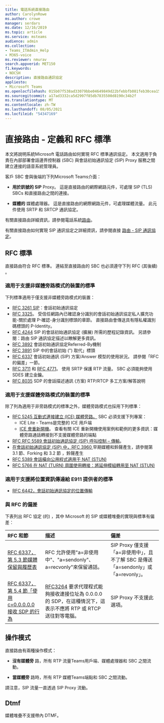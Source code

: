 ```yaml
---
title: 電話系統直接路由
author: CarolynRowe
ms.author: crowe
manager: serdars
ms.date: 12/16/2019
ms.topic: article
ms.service: msteams
audience: admin
ms.collection:
- Teams_ITAdmin_Help
- M365-voice
ms.reviewer: nmurav
search.appverid: MET150
f1.keywords:
- NOCSH
description: 直接路由通訊協定
appliesto:
- Microsoft Teams
ms.openlocfilehash: 015b07f538ad33079bbe04649849d22bfebbfb081feb30cea154cb30f9f10fd9
ms.sourcegitcommit: a17ad3332ca5d2997f85db7835500d8190c34b2f
ms.translationtype: MT
ms.contentlocale: zh-TW
ms.lasthandoff: 08/05/2021
ms.locfileid: "54347169"
---
```

# <a name="direct-routing---definitions-and-rfc-standards"></a>直接路由 - 定義和 RFC 標準

本文將說明系統Microsoft 電話路由如何實現 RFC 標準通訊協定。 本文適用于負責在內部部署會話邊界控制器 (SBC) 與會話初始通訊協定 (SIP) Proxy 服務之間建立連接的語音系統管理員。

客戶 SBC 會與後端的下列Microsoft Teams介面： 

- **用於訊號的 SIP** Proxy。 這是直接路由的網際網路元件，可處理 SIP (TLS) SBCs 和直接路由之間的連接。

- **媒體的** 媒體處理器。 這是直接路由的網際網路元件，可處理媒體流量。 此元件使用 SRTP 和 SRTCP 通訊協定。


有關直接路由詳細資訊，請參閱電話系統[路由](direct-routing-landing-page.md)。

有關直接路由如何實現 SIP 通訊協定之詳細資訊，請參閱直接 [路由 - SIP 通訊協定](direct-routing-protocols-sip.md)。

## <a name="rfc-standards"></a>RFC 標準

直接路由符合 RFC 標準。  連結至直接路由的 SBC 也必須遵守下列 RFC (其後續) 。 

### <a name="standards-applicable-to-devices-that-support-non-media-bypass-mode"></a>適用于支援非媒體旁路模式的裝置的標準 

下列標準適用于僅支援非媒體旁路模式的裝置：

- [RFC 3261 SIP](https://tools.ietf.org/html/rfc3261)：會話初始通訊協定
- [RFC 3325](https://www.ietf.org/rfc/rfc3325)。 受信任網路內已確認身分識別的會話初始通訊協定私人擴充功能-關於處理 P-確認-身分識別標頭的章節。 直接路由會傳送具有隱私權識別碼標頭的 P-Identity。 
- [RFC 4244](https://www.ietf.org/rfc/rfc4244.txt) SIP 的會話初始通訊協定 (擴展) 所需的歷程記錄資訊。 另請參閱：路由 SIP 通訊協定描述以瞭解更多資訊。
- [RFC 3892](https://www.ietf.org/rfc/rfc3892.txt) 會話初始通訊協定Referred-By機制
- [RFC 3891](https://www.ietf.org/rfc/rfc3891.txt) SIP 中的會話初始 (") 取代」標頭 
- [RFC 6337](https://tools.ietf.org/html/rfc6337) 會話初始通訊 (SIP) 方案/Answer 模型的使用狀況。
  請參閱「RFC 的偏差」一節。
- [RFC 3711](https://tools.ietf.org/html/rfc3711) 和 [RFC 4771](https://tools.ietf.org/html/rfc4771)。 使用 SRTP 保護 RTP 流量。 SBC 必須能夠使用 SDES 建立金鑰。 
- [RFC 8035](https://www.ietf.org/rfc/rfc8035.txt) SDP 的會話描述通訊 (方案) RTP/RTCP 多工方案/解答說明

### <a name="standards-applicable-to-devices-that-support-media-bypass-mode"></a>適用于支援媒體旁路模式的裝置的標準

除了列為適用于非旁路模式的標準之外，媒體旁路模式也採用下列標準：

- [RFC 5245 互動式連接建立 (ICE) 媒體旁路。](https://tools.ietf.org/html/rfc5245)  SBC 必須支援下列專案：
  - ICE Lite - Teams是完整的 ICE 用戶端
  - [ICE 會重新開機](https://tools.ietf.org/html/rfc5245#section-9.1.1.1)。 查看有關 ICE 重新開機使用案例和範例的更多資訊：媒體旁路通話轉接到不支援媒體旁路的端點   
- [RFC RFC 5589 會話初始通訊協定 (SIP) 呼叫控制 – 傳輸](https://tools.ietf.org/html/rfc5589)。 
- [在會話初始通訊協定 (SIP) 中，RFC 3960 ](https://tools.ietf.org/html/rfc3960)早期媒體和鈴聲產生，請參閱第 3.1 節、Forking 和 3.2 節 ，鈴聲產生 
- [RFC 5389 會話橫向公用程式適用于 NAT (STUN) ](https://tools.ietf.org/html/rfc5389)
- [RFC 5766 在 NAT (TURN) 周圍使用轉接：將延伸模組轉用至 NAT (STUN) ](https://tools.ietf.org/html/rfc5766)

### <a name="standards-applicable-to-support-conveying-location-information-to-e911-providers"></a>適用于支援將位置資訊傳達給 E911 提供者的標準

- [RFC 6442，會話初始通訊協定的位置傳輸](https://tools.ietf.org/html/rfc6442)

### <a name="deviations-from-the-rfcs"></a>與 RFC 的偏差

下表列出 RFC 協定 (的) ，其中 Microsoft 的 SIP 或媒體堆疊的實現與標準有偏差：

| RFC 和節 | 描述 | 偏差 |
| :---------------------  |:---------------------- |:-----------------------|
| [RFC 6337，第 5.3 節媒體保留與履歷表](https://tools.ietf.org/html/rfc6337#section-5.3) | RFC 允許使用"a=非使用中"、"a=sendonly"、a=recvonly"來保留通話。 |SIP Proxy 僅支援「a=非使用中」，且不了解 SBC 是傳送「a=sendonly」或「a=revonly」。
| [RFC 6337，第 5.4 節「使用 c=0.0.0.0.0 接收 SDP 的行為](https://tools.ietf.org/html/rfc6337#section-5.4) | [RFC3264](https://tools.ietf.org/html/rfc3264) 要求代理程式能夠接收連接位址為 0.0.0.0 的 SDP，在這種情況下，這表示不應將 RTP 或 RTCP 送往對等電腦。 | SIP Proxy 不支援此選項。 |

## <a name="operational-modes"></a>操作模式

直接路由有兩種操作模式：

- **沒有媒體旁** 路，所有 RTP 流量Teams用戶端、媒體處理器和 SBC 之間流動。  

- **當媒體旁** 路時，所有 RTP 媒體Teams端點和 SBC 之間流動。 

請注意，SIP 流量一直透過 SIP Proxy 流動。 

## <a name="dtmf"></a>Dtmf
媒體堆疊不支援帶內 DTMF。
